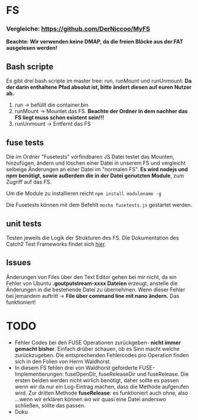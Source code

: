 # FS

### Vergleiche:  https://github.com/DerNiccoo/MyFS 
**Beachte: Wir verwenden keine DMAP, da die freien Blöcke aus der FAT ausgelesen werden!**

## Bash scripte
Es gibt drei bash scripte im master tree: run, runMount und runUnmount:
**Da der darin enthaltene Pfad absolut ist, bitte ändert diesen auf euren Nutzer ab.**
 1. run -> befüllt die container.bin 
 2. runMount -> Mountet das FS. 
  **Beachte der Ordner in dem nachher das FS liegt muss schon existent sein!!!**
 3. runUnmount -> Entfernt das FS
 
## fuse tests
Die im Ordner "Fusetests" vorfindbaren JS Datei testet das Mounten, hinzufügen, ändern und löschen einer Datei in unserem FS 
und vergleicht selbeige Änderungen an einer Datei im "normalen FS". 
**Es wird nodejs und npm benötigt, sowie außerdem die in der Datei genutzten Module**, zum Zugriff auf das FS. 

Um die Module zu installieren reicht ``npm install modulename -g ``

Die Fusetests können mit dem Befehlt ``mocha fusetests.js`` gestartet werden.

## unit tests 
Testen jeweils die Logik der Strukturen des FS. 
Die Dokumentation des Catch2 Test Frameworks findet sich [hier](https://github.com/catchorg/Catch2). 

## Issues
Änderungen von Files über den Text Editor gehen bei mir nicht, da ein Fehler von Ubuntu **.goutputstream-xxxx Dateien** erzeugt,
anstelle die Änderungen in die bestehende Datei zu übernehmen. 
Wenn dieser Fehler bei jemandem auftritt -> **File über command line mit nano ändern.** Das funktioniert!

# TODO

- Fehler Codes bei den FUSE Operationen zurückgeben- **nicht immer gemacht bisher**.
  Einfach drüber schauen, ob es Sinn macht welche zurückzugeben. 
  Die entsprechenden Fehlercodes pro Operation finden sich in den Folien von Herrn Waldhorst.
- In diesem FS fehlen drei von Waldhorst geforderte FUSE-Implementierungen: fuseOpenDir, fuseReleaseDir und fuseRelease.
  Die ersten beiden werden nicht wirlich benötigt, daher sollte es passen wenn wir da nur ein Log-Eintrag machen, dass die Methode aufgerufen wird.
  Zur dritten Methode **fuseRelease**: es funktioniert auch ohne, also ...wenn wir erklären können wo wir quasi eine Datei anderswo schließen, sollte das passen.  
- Doku
 
